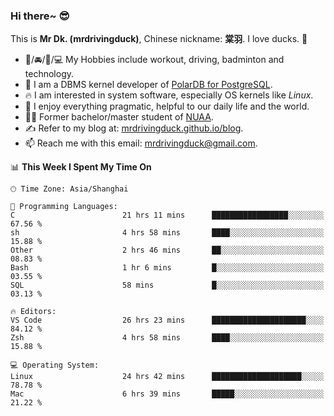 ### Hi there~ 😎

This is **Mr Dk. (mrdrivingduck)**, Chinese nickname: **棠羽**. I love ducks. 🦆

- 💪/🚘/🏸/💻 My Hobbies include workout, driving, badminton and technology.
- 🍊 I am a DBMS kernel developer of [PolarDB for PostgreSQL](https://github.com/ApsaraDB/PolarDB-for-PostgreSQL).
- 🔥 I am interested in system software, especially OS kernels like *Linux*.
- 🔧 I enjoy everything pragmatic, helpful to our daily life and the world.
- 👨‍🎓 Former bachelor/master student of [NUAA](https://en.wikipedia.org/wiki/Nanjing_University_of_Aeronautics_and_Astronautics).
- ✍ Refer to my blog at: [mrdrivingduck.github.io/blog](https://mrdrivingduck.github.io/blog/).
- 📫 Reach me with this email: [mrdrivingduck@gmail.com](mailto:mrdrivingduck@gmail.com).

<!--START_SECTION:waka-->
📊 **This Week I Spent My Time On** 

```text
🕑︎ Time Zone: Asia/Shanghai

💬 Programming Languages: 
C                        21 hrs 11 mins      █████████████████░░░░░░░░   67.56 % 
sh                       4 hrs 58 mins       ████░░░░░░░░░░░░░░░░░░░░░   15.88 % 
Other                    2 hrs 46 mins       ██░░░░░░░░░░░░░░░░░░░░░░░   08.83 % 
Bash                     1 hr 6 mins         █░░░░░░░░░░░░░░░░░░░░░░░░   03.55 % 
SQL                      58 mins             █░░░░░░░░░░░░░░░░░░░░░░░░   03.13 % 

🔥 Editors: 
VS Code                  26 hrs 23 mins      █████████████████████░░░░   84.12 % 
Zsh                      4 hrs 58 mins       ████░░░░░░░░░░░░░░░░░░░░░   15.88 % 

💻 Operating System: 
Linux                    24 hrs 42 mins      ████████████████████░░░░░   78.78 % 
Mac                      6 hrs 39 mins       █████░░░░░░░░░░░░░░░░░░░░   21.22 % 
```


<!--END_SECTION:waka-->

<!-- ![Mr Dk.'s GitHub Stats](https://github-readme-stats.vercel.app/api?username=mrdrivingduck&count_private&show_icons=true&theme=buefy) -->

<!-- ![Most Used Languages](https://github-readme-stats.vercel.app/api/top-langs/?username=mrdrivingduck&exclude_repo=mips32-CPU,snort-tcp-socket&theme=buefy&layout=compact&langs_count=10) -->


<!--
**mrdrivingduck/mrdrivingduck** is a ✨ _special_ ✨ repository because its `README.md` (this file) appears on your GitHub profile.

Here are some ideas to get you started:

- 🔭 I’m currently working on ...
- 🌱 I’m currently learning ...
- 👯 I’m looking to collaborate on ...
- 🤔 I’m looking for help with ...
- 💬 Ask me about ...
- 📫 How to reach me: ...
- 😄 Pronouns: ...
- ⚡ Fun fact: ...
-->
